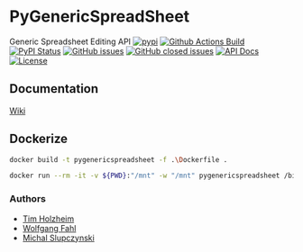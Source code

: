 # PyGenericSpreadSheet
Generic Spreadsheet Editing API
[![pypi](https://img.shields.io/pypi/pyversions/PyGenericSpreadSheet)](https://pypi.org/project/PyGenericSpreadSheet/)
[![Github Actions Build](https://github.com/WolfgangFahl/PyGenericSpreadSheet/actions/workflows/build.yml/badge.svg)](https://github.com/WolfgangFahl/PyGenericSpreadSheet/actions/workflows/build.yml)
[![PyPI Status](https://img.shields.io/pypi/v/PyGenericSpreadSheet.svg)](https://pypi.python.org/pypi/PyGenericSpreadSheet/)
[![GitHub issues](https://img.shields.io/github/issues/WolfgangFahl/PyGenericSpreadSheet.svg)](https://github.com/WolfgangFahl/PyGenericSpreadSheet/issues)
[![GitHub closed issues](https://img.shields.io/github/issues-closed/WolfgangFahl/PyGenericSpreadSheet.svg)](https://github.com/WolfgangFahl/PyGenericSpreadSheet/issues/?q=is%3Aissue+is%3Aclosed)
[![API Docs](https://img.shields.io/badge/API-Documentation-blue)](https://WolfgangFahl.github.io/PyGenericSpreadSheet/)
[![License](https://img.shields.io/github/license/WolfgangFahl/PyGenericSpreadSheet.svg)](https://www.apache.org/licenses/LICENSE-2.0)

## Documentation
[Wiki](http://wiki.bitplan.com/index.php/PyGenericSpreadSheet)

## Dockerize
``` bash
docker build -t pygenericspreadsheet -f .\Dockerfile .
```
``` bash
docker run --rm -it -v ${PWD}:"/mnt" -w "/mnt" pygenericspreadsheet /bin/bash
```

### Authors
* [Tim Holzheim](https://www.semantic-mediawiki.org/wiki/Tim_Holzheim)
* [Wolfgang Fahl](http://www.bitplan.com/Wolfgang_Fahl)
* [Michal Slupczynski](https://dbis.rwth-aachen.de/dbis/index.php/user/slupczynskim/)
